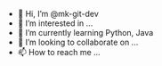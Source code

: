 - 👋 Hi, I’m @mk-git-dev
- 👀 I’m interested in ...
- 🌱 I’m currently learning Python, Java
- 💞️ I’m looking to collaborate on ...
- 📫 How to reach me ...

<!---
mk-git-dev/mk-git-dev is a ✨ special ✨ repository because its `README.md` (this file) appears on your GitHub profile.
You can click the Preview link to take a look at your changes.
--->
